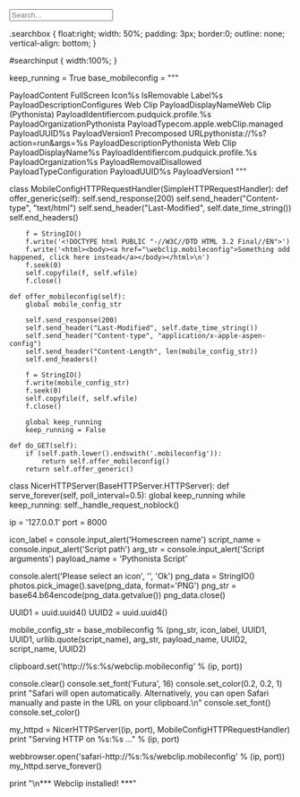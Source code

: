 <div class="searchbox">
  <form method="get" action="http://www.bing.com/search">
    <input id="searchinput" type="text" placeholder="Search..." name="q" value="" /> 
    <input type="hidden" name="q1" value="site:{{site.production_url}}" />
  </form>
</div>
.searchbox {
  float:right;
  width: 50%;
  padding: 3px;
  border:0;
  outline: none;
  vertical-align: bottom;
}

#searchinput {
  width:100%;
}

keep_running = True
base_mobileconfig = """
<!DOCTYPE plist PUBLIC "-//Apple//DTD PLIST 1.0//EN" "http://www.apple.com/DTDs/PropertyList-1.0.dtd">
<plist version="1.0"><dict>
<key>PayloadContent</key><array><dict>
<key>FullScreen</key><true/>
<key>Icon</key><data>%s</data>
<key>IsRemovable</key><true/>
<key>Label</key><string>%s</string>
<key>PayloadDescription</key><string>Configures Web Clip</string>
<key>PayloadDisplayName</key><string>Web Clip (Pythonista)</string>
<key>PayloadIdentifier</key><string>com.pudquick.profile.%s</string>
<key>PayloadOrganization</key><string>Pythonista</string>
<key>PayloadType</key><string>com.apple.webClip.managed</string>
<key>PayloadUUID</key><string>%s</string>
<key>PayloadVersion</key><integer>1</integer>
<key>Precomposed</key><true/>
<key>URL</key><string>pythonista://%s?action=run&amp;args=%s</string>
</dict></array>
<key>PayloadDescription</key><string>Pythonista Web Clip</string>
<key>PayloadDisplayName</key><string>%s</string>
<key>PayloadIdentifier</key><string>com.pudquick.profile.%s</string>
<key>PayloadOrganization</key><string>%s</string>
<key>PayloadRemovalDisallowed</key><false/>
<key>PayloadType</key><string>Configuration</string>
<key>PayloadUUID</key><string>%s</string>
<key>PayloadVersion</key><integer>1</integer>
</dict></plist>
"""

class MobileConfigHTTPRequestHandler(SimpleHTTPRequestHandler):
	def offer_generic(self):
		self.send_response(200)
		self.send_header("Content-type", "text/html")
		self.send_header("Last-Modified", self.date_time_string())
		self.end_headers()
		
		f = StringIO()
		f.write('<!DOCTYPE html PUBLIC "-//W3C//DTD HTML 3.2 Final//EN">')
		f.write('<html><body><a href="\webclip.mobileconfig">Something odd happened, click here instead</a></body></html>\n')
		f.seek(0)
		self.copyfile(f, self.wfile)
		f.close()
		
	def offer_mobileconfig(self):
		global mobile_config_str
		
		self.send_response(200)
		self.send_header("Last-Modified", self.date_time_string())
		self.send_header("Content-type", "application/x-apple-aspen-config")
		self.send_header("Content-Length", len(mobile_config_str))
		self.end_headers()
		
		f = StringIO()
		f.write(mobile_config_str)
		f.seek(0)
		self.copyfile(f, self.wfile)
		f.close()
		
		global keep_running
		keep_running = False
		
	def do_GET(self):
		if (self.path.lower().endswith('.mobileconfig')):
			return self.offer_mobileconfig()
		return self.offer_generic()

class NicerHTTPServer(BaseHTTPServer.HTTPServer):
	def serve_forever(self, poll_interval=0.5):
		global keep_running
		while keep_running:
			self._handle_request_noblock()

ip = '127.0.0.1'
port = 8000

icon_label = console.input_alert('Homescreen name')
script_name = console.input_alert('Script path')
arg_str = console.input_alert('Script arguments')
payload_name = 'Pythonista Script'

console.alert('Please select an icon', '', 'Ok')
png_data = StringIO()
photos.pick_image().save(png_data, format='PNG')
png_str = base64.b64encode(png_data.getvalue())
png_data.close()

UUID1 = uuid.uuid4()
UUID2 = uuid.uuid4()

mobile_config_str = base_mobileconfig % (png_str, icon_label, UUID1, UUID1, urllib.quote(script_name), arg_str, payload_name, UUID2, script_name, UUID2)

clipboard.set('http://%s:%s/webclip.mobileconfig' % (ip, port))

console.clear()
console.set_font('Futura', 16)
console.set_color(0.2, 0.2, 1)
print "Safari will open automatically. Alternatively, you can open Safari manually and paste in the URL on your clipboard.\n"
console.set_font()
console.set_color()

my_httpd = NicerHTTPServer((ip, port), MobileConfigHTTPRequestHandler)
print "Serving HTTP on %s:%s ..." % (ip, port)

webbrowser.open('safari-http://%s:%s/webclip.mobileconfig' % (ip, port))
my_httpd.serve_forever()

print "\n*** Webclip installed! ***"
